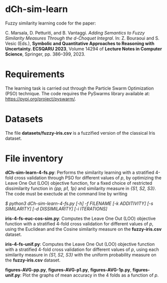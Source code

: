 # dCh-sim-learn
Fuzzy similarity learning code for the paper:
    
C. Marsala, D. Petturiti, and B. Vantaggi.
_Adding Semantics to Fuzzy Similarity Measures Through the d-Choquet Integral_.
In: Z. Bouraoui and S. Vesic (Eds.), **Symbolic and Quantitative Approaches to 
Reasoning with Uncertainty. ECSQARU 2023**, Volume 14294 of **Lecture Notes 
in Computer Science**, Springer, pp. 386–399, 2023.


# Requirements
The learning task is carried out through the Particle Swarm Optimization (PSO) technique.
The code requires the PySwarms library available at: https://pypi.org/project/pyswarm/.

# Datasets
The file **datasets/fuzzy-iris.csv** is a fuzzified version of the classical Iris dataset.

# File inventory
**dCh-sim-learn-4-fs.py**: Performs the similarity learning with a stratified 4-fold cross validation through PSO for different values of _p_, by optimizing the Leave One Out (LOO) objective function, for a fixed choice of restricted dissimilarity function in _{pp, p1, 1p}_ and similarity measure in _{S1, S2, S3}_. The code must be exectude at the command line by writing

_$ python3 dCh-sim-learn-4-fs.py [-h] -f FILENAME [-k ADDITIVITY] [-s SIMILARITY] [-d DISSIMILARITY] [-i ITERATIONS]_

**iris-4-fs-euc-cos-sim.py**: Computes the Leave One Out (LOO) objective function with a stratified 4-fold cross validation for different values of _p_, using the Euclidean and the Cosine similarity measure on the **fuzzy-iris.csv** dataset.

**iris-4-fs-unif.py**: Computes the Leave One Out (LOO) objective function with a stratified 4-fold cross validation for different values of _p_, using each similarity measure in _{S1, S2, S3}_ with the uniform probability measure on the **fuzzy-iris.csv** dataset.

**figures-AVG-pp.py**, **figures-AVG-p1.py**, **figures-AVG-1p.py**, **figures-unif.py**: Plot the graphs of mean accuracy in the 4 folds as a function of _p_.


